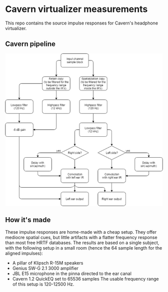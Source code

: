 # Cavern virtualizer measurements
This repo contains the source impulse responses for Cavern's headphone
virtualizer.

## Cavern pipeline
![Cavern pipeline](Cavern%20pipeline.png)

## How it's made
These impulse responses are home-made with a cheap setup. They offer mediocre
spatial cues, but little artifacts with a flatter frequency response than most
free HRTF databases. The results are based on a single subject, with the
following setup in a small room (hence the 64 sample length for the aligned
impulses):
* A pillar of Klipsch R-15M speakers
* Genius SW-G 2.1 3000 amplifier
* JBL E15 microphone in the pinna directed to the ear canal
* Cavern 1.2 QuickEQ set to 65536 samples
The usable frequency range of this setup is 120-12500 Hz.
